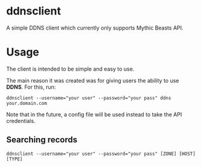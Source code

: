 # ddnsclient
A simple DDNS client which currently only supports Mythic Beasts API.

# Usage

The client is intended to be simple and easy to use.

The main reason it was created was for giving users the ability to use **DDNS**. For this, run:

`ddnsclient --username="your user" --password="your pass" ddns your.domain.com`

Note that in the future, a config file will be used instead to take the API credentials.

## Searching records
`ddnsclient --username="your user" --password="your pass" [ZONE] [HOST] [TYPE]`
